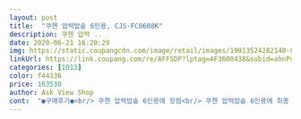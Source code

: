 ```yaml
---
layout: post 
title:  "쿠첸 압력밥솥 6인용, CJS-FC0608K" 
description: 쿠첸 압력 ..
date: 2020-06-21 16:20:29 
img: https://static.coupangcdn.com/image/retail/images/19013524282140-83c2d298-c2fa-4de8-a357-4d2c5bb691d8.jpg 
linkUrl: https://link.coupang.com/re/AFFSDP?lptag=AF3600438&subid=ahnPublicAsk&pageKey=345101761&itemId=1096028486&vendorItemId=5616664072&traceid=V0-113-ddfb9224dd36ce60 
categories: [1013] 
color: f44336 
price: 103530 
author: Ask View Shop 
cont:  "●구매후기●<br/> 쿠첸 압력밥솥 6인용에 장점<br/> 쿠첸 압력밥솥 6인용에 최종 평가<br/> 쿠첸 압력밥솥 6인용을 구매하게 된 이유 ⁉️<br/><br/><br/> -<br/> -<br/><br/> -<br/> -<br/>ih나 ir 밥솥이 아니다보니 맛있는 밥은 아니구 그냥 일반 밥 같아요 그런데 자취하시는 대학생들은 잘 모를 수도 있을 것 같네요.<br/> 밥솥은 꽤 작아서 위 아래를 한손으로 잡아도 큰 부담이 없어요<br/>Ps.<br/> 현제 으뜸 효율 가전제품을 구매하시면 1인당 30만 원 한도 내 구매금액에 10% 환급해 주는 정책을 나라에서 시행 중에 있으니 참여하셨어 꼭 혜택받아 가세요<br/>그런데 에너지효율1등급 환급신청을 했더니 이미 등록된 시리얼번호라고 뜨네요.<br/> 어떻게 된거죠?<br/>내솥은 밥솥 안에서 조금 흔들흔들거리는데 가운데 스프링때문에 그런 것 같아요 그리고 밥이 조금 진 밥이 되면 내솥에 밥이 붙어서 뭉개져요 조심해야합니다.<br/> 그리고 터치가 아닌 버튼이기에 오래 사용하실 분들은 디스플레이가 터치 혹은 다이얼식으로 된 것을 추천드려요 버튼이 겉에 코팅된 것이라서 여러번 누르다보면 구멍이 날 수 있을 것 같아요<br/>다양한 기능이 들어가 있어도 사용 및 작동 방법이 복잡하면 잘 이용하지 않고 방치하게 되는데요 한국인에 밥 힘을 책임져주면서 스마트한 간편한 기능들로 좀 더 편리한 생활을 할 수 있도록 도와주는 쿠첸 압력밥솥 6인용 강력 추천드립니다<br/>또한 밥솥 위 3중 파워패킹이 부착되어 있어 압력이 세지 않도록 3중으로 꽉 잡아줘 밥은 보다 맛있게 보온은 더욱더 오래 유지시켜 줍니다<br/>밥솥을 세척할 때마다 너무 귀찮고 손 and amp;수세미가 들어가지 않은 작은 틈새 부분을 세척하지 못하여 신경 쓰였는데요 이제는 그럴 걱정 없이 자동세척 기능이 들어가 보이는 부분부터  보이지 않는 부분까지 원터치로 깨끗하게 세척이 가능합니다<br/>백미+찰진밥 선택해서 해보았는데 적당히 촉촉하니 아래쪽 눌름증상도 없이 맛있게 잘 되었습니다.<br/><br/>선요약:딱 가격만큼의 기능과 퀄리티.<br/> 자취생들이 쓰기엔 괜찮음<br/>아직 사용전입니다.<br/> 로켓배송으로 주문한지 1박만에 물건 받아보았어요.<br/> 디자인 깔끔하고 이상없어보입니다.<br/><br/>자취생이 쓰기엔 큰 무리 없을 것 같아요 어차피 밥도 많이 인해목으니까 괜찮을 듯<br/>처음 자취를 시작하였을 때에는 즉석밥을 애용하였는데요 매달 생활비가 빠듯해 상세 항목으로 나눈 뒤 계산해본 결과 즉석밥에서 많은 비용이 지출되는 걸 발견하고 당장에는 목돈이 들어가도 나중에 돈을 더 절약할 수 있는 방법인 밥을 직접 만들어 먹기 위하여 구매하게 되었습니다<br/>첫 사용 후기<br/>패킹이랑 안에 솥 세척한번 해서 밥을 해보았어요.<br/><br/>" 
---
```

